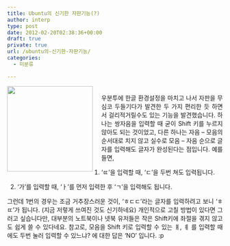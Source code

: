 ```yaml
---
title: Ubuntu의 신기한 자판기능(?)
author: interp
type: post
date: 2012-02-20T02:38:36+00:00
draft: true
private: true
url: /ubuntu의-신기한-자판기능/
categories:
  - 미분류

---
```

<div style="text-align: justify;">
  <img src="http://www.liberotown.com/wp-content/uploads/2010/05/45595616031.png" align="left" width="200" style="margin-right:20px; margin-bottom:10px;" /><br /> 우분투에 한글 환경설정을 마치고 나서 자판을 무심코 두들기다가 발견한 두 가지 편리한 듯 하면서 걸리적거릴수도 있는 기능을 발견했습니다. 하나는 쌍자음을 입력할 때 굳이 Shift 키를 누르지 않아도 되는 것이었고, 다른 하나는 자음 &#8211; 모음의 순서대로 치지 않고 실수로 모음 &#8211; 자음 순으로 글자를 입력해도 글자가 완성된다는 점입니다. 예를 들면,
</div>

1) &#8216;ㄸ&#8217;을 입력할 때, &#8216;ㄷ&#8217;을 두번 쳐도 입력됩니다.&nbsp;
  
2) &#8216;가&#8217;를 입력할 때, &#8216;ㅏ&#8217;를 먼저 입력한 후 &#8216;ㄱ&#8217;을 입력해도 됩니다.&nbsp;

<div style="text-align: justify;">
  그런데 1번의 경우는 조금 거추장스러운 것이, &#8216;ㅎㄷㄷ&#8217;라는 글자를 입력하려고 보니 &#8216;ㅎㄸ&#8217;가 됩니다. (지금 저렇게 쓰여진 것도 신기하네요) 개인적으로 고칠 방법이 있다면 그러고 싶습니다만, 대부분의 노트북이나 넷북 유저들은 작은 Shift키에 좌절을 겪지 않고도 쉽게 쓸 수 있다네요. 참고로, 모음을 Shift 키로 입력할 수 있는 ㅒ, ㅖ 를 입력할 때에도 두번 눌러 입력할 수 있느냐? 에 대한 답은 &#8216;NO&#8217; 입니다. :p
</div>